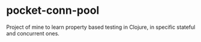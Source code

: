# pocket-conn-pool

Project of mine to learn property based testing in Clojure, in specific stateful and concurrent ones.
